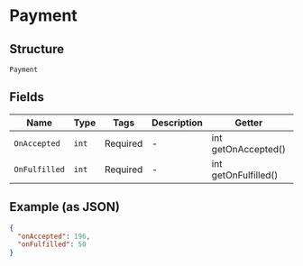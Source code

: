
# Payment

## Structure

`Payment`

## Fields

| Name | Type | Tags | Description | Getter | Setter |
|  --- | --- | --- | --- | --- | --- |
| `OnAccepted` | `int` | Required | - | int getOnAccepted() | setOnAccepted(int onAccepted) |
| `OnFulfilled` | `int` | Required | - | int getOnFulfilled() | setOnFulfilled(int onFulfilled) |

## Example (as JSON)

```json
{
  "onAccepted": 196,
  "onFulfilled": 50
}
```

